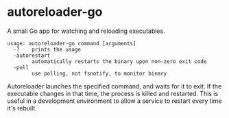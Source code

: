 # autoreloader-go

A small Go app for watching and reloading executables.

```
usage: autoreloader-go command [arguments]
  -?	prints the usage
  -autorestart
    	automatically restarts the binary upon non-zero exit code
  -poll
    	use polling, not fsnotify, to monitor binary
```

Autoreloader launches the specified command, and waits for it to exit. If the
executable changes in that time, the process is killed and restarted.  This is
useful in a development environment to allow a service to restart every time
it's rebuilt.
